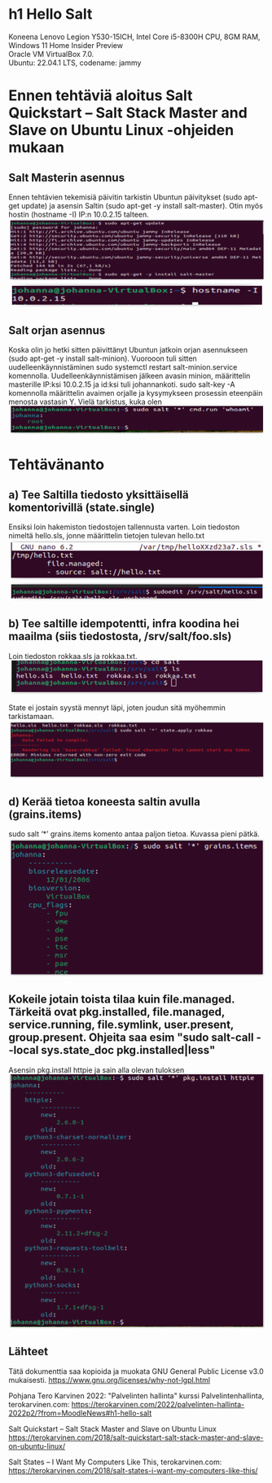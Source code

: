 # h1 Hello Salt

Koneena Lenovo Legion Y530-15ICH, Intel Core i5-8300H CPU, 8GM RAM, Windows 11 Home Insider Preview<br>
Oracle VM VirtualBox 7.0.<br>
Ubuntu: 22.04.1 LTS, codename: jammy<br>

# Ennen tehtäviä aloitus Salt Quickstart – Salt Stack Master and Slave on Ubuntu Linux -ohjeiden mukaan

## Salt Masterin asennus

Ennen tehtävien tekemisiä päivitin tarkistin Ubuntun päivitykset (sudo apt-get update) ja asensin Saltin (sudo apt-get -y install salt-master). Otin myös hostin (hostname -I) IP:n 10.0.2.15 talteen.
<img src="salt02.PNG"><img src="salt03.PNG">

## Salt orjan asennus

Koska olin jo hetki sitten päivittänyt Ubuntun jatkoin orjan asennukseen (sudo apt-get -y install salt-minion). Vuorooon tuli sitten uudelleenkäynnistäminen sudo systemctl restart salt-minion.service komennolla. Uudelleenkäynnistämisen jälkeen avasin minion, määrittelin masterille IP:ksi 10.0.2.15 ja id:ksi tuli johannankoti. sudo salt-key -A komennolla määrittelin avaimen orjalle ja kysymykseen prosessin eteenpäin menosta vastasin Y. Vielä tarkistus, kuka olen
<img src="salt11.PNG">

# Tehtävänanto

## a) Tee Saltilla tiedosto yksittäisellä komentorivillä (state.single)

Ensiksi loin hakemiston tiedostojen tallennusta varten. Loin tiedoston nimeltä hello.sls, jonne määrittelin tietojen tulevan hello.txt
<img src="salt15.PNG"><img src="salt16.PNG">

## b) Tee saltille idempotentti, infra koodina hei maailma (siis tiedostosta, /srv/salt/foo.sls)

Loin tiedoston rokkaa.sls ja rokkaa.txt.
<img src="saltiksi.PNG">

State ei jostain syystä mennyt läpi, joten joudun sitä myöhemmin tarkistamaan.
<img src="salt-virhe.PNG">

## d) Kerää tietoa koneesta saltin avulla (grains.items)

sudo salt ‘\*’ grains.items komento antaa paljon tietoa. Kuvassa pieni pätkä.
<img src="salt19.PNG">

## Kokeile jotain toista tilaa kuin file.managed. Tärkeitä ovat pkg.installed, file.managed, service.running, file.symlink, user.present, group.present. Ohjeita saa esim "sudo salt-call --local sys.state_doc pkg.installed|less"

Asensin pkg.install httpie ja sain alla olevan tuloksen
<img src="salt13.PNG">

## Lähteet

Tätä dokumenttia saa kopioida ja muokata GNU General Public License v3.0 mukaisesti. https://www.gnu.org/licenses/why-not-lgpl.html

Pohjana Tero Karvinen 2022: "Palvelinten hallinta" kurssi
Palvelintenhallinta, terokarvinen.com: https://terokarvinen.com/2022/palvelinten-hallinta-2022p2/?from=MoodleNews#h1-hello-salt

Salt Quickstart – Salt Stack Master and Slave on Ubuntu Linux https://terokarvinen.com/2018/salt-quickstart-salt-stack-master-and-slave-on-ubuntu-linux/

Salt States – I Want My Computers Like This, terokarvinen.com: https://terokarvinen.com/2018/salt-states-i-want-my-computers-like-this/
